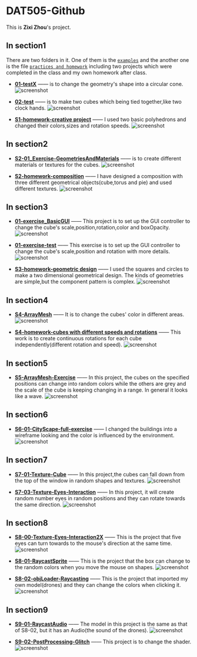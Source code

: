 # DAT505-Github
This is **Zixi Zhou**'s project.

## In section1
There are two folders in it. One of them is the [`examples`](https://github.com/jozixi/DAT505-Github/tree/master/section1/examples) and the another one is the file [`practices and homework`](https://github.com/jozixi/DAT505-Github/tree/master/section1/practices%20and%20homework) including two projects which were completed in the class and my own homework after class.
* [**01-testX**](https://github.com/jozixi/DAT505-Github/tree/master/section1/practices%20and%20homework/01-testX) —— is to change the geometry's shape into a circular cone.
![screenshot](https://github.com/jozixi/DAT505-Github/blob/master/screenshots/s1-01testX.JPG)

* [**02-test**](https://github.com/jozixi/DAT505-Github/tree/master/section1/practices%20and%20homework/02-test) —— is to make two cubes which being tied together,like two clock hands.
![screenshot](https://github.com/jozixi/DAT505-Github/blob/master/screenshots/s1-02test.JPG)

* [**S1-homework-creative project**](https://github.com/jozixi/DAT505-Github/tree/master/section1/practices%20and%20homework/S1-homework-creative%20project) —— I used two basic polyhedrons and changed their colors,sizes and rotation speeds.
![screenshot](https://github.com/jozixi/DAT505-Github/blob/master/screenshots/s1-creativeProject.JPG)

## In section2
* [**S2-01_Exercise-GeometriesAndMaterials**](https://github.com/jozixi/DAT505-Github/tree/master/section2/S2-01_Exercise-GeometriesAndMaterials) —— is to create different materials or textures for the cubes.
![screenshot](https://github.com/jozixi/DAT505-Github/blob/master/screenshots/s2-01.JPG)

* [**S2-homework-composition**](https://github.com/jozixi/DAT505-Github/tree/master/section2/S2-homework-composition) —— I have designed a composition with three different geometrical objects(cube,torus and pie) and used different textures.
![screenshot](https://github.com/jozixi/DAT505-Github/blob/master/screenshots/s2-homework.JPG)

## In section3
* [**01-exercise_BasicGUI**](https://github.com/jozixi/DAT505-Github/tree/master/section3/01-exercise_BasicGUI) —— This project is to set up the GUI controller to change the cube's scale,position,rotation,color and boxOpacity.
![screenshot](https://github.com/jozixi/DAT505-Github/blob/master/screenshots/s3-01.JPG)

* [**01-exercise-test**](https://github.com/jozixi/DAT505-Github/tree/master/section3/01-exercise-test) —— This exercise is to set up the GUI controller to change the cube's scale,position and rotation with more details.
![screenshot](https://github.com/jozixi/DAT505-Github/blob/master/screenshots/s3-test.JPG)

* [**S3-homework-geometric design**](https://github.com/jozixi/DAT505-Github/tree/master/section3/s3-homework-geometric%20design) —— I used the squares and circles to make a two dimensional geometrical design. The kinds of geometries are simple,but the  component pattern is complex.
![screenshot](https://github.com/jozixi/DAT505-Github/blob/master/screenshots/s3-geometricDesign.JPG)

## In section4
* [**S4-ArrayMesh**](https://github.com/jozixi/DAT505-Github/tree/master/section4/S4-ArrayMesh) —— It is to change the cubes' color in different areas.
![screenshot](https://github.com/jozixi/DAT505-Github/blob/master/screenshots/s4-arraymesh.JPG)

* [**S4-homework-cubes with different speeds and rotations**](https://github.com/jozixi/DAT505-Github/tree/master/section4/s4-homework-cubes%20with%20different%20speeds%20and%20rotations) —— This work is to create continuous rotations for each cube independently(different rotation and speed).
![screenshot](https://github.com/jozixi/DAT505-Github/blob/master/screenshots/s4-homework.JPG)

## In section5
* [**S5-ArrayMesh-Exercise**](https://github.com/jozixi/DAT505-Github/tree/master/section5/S5-ArrayMesh-Exercise) —— In this project, the cubes on the specified positions can change into random colors while the others are grey and the scale of the cube is keeping changing in a range. In general it looks like a wave.
![screenshot](https://github.com/jozixi/DAT505-Github/blob/master/screenshots/s5-arraymesh-exercise.JPG)

## In section6
* [**S6-01-CityScape-full-exercise**](https://github.com/jozixi/DAT505-Github/tree/master/section6/S6-01-CityScape-full-exercise) —— I changed the buildings into a wireframe looking and the color is influenced by the environment.
![screenshot](https://github.com/jozixi/DAT505-Github/blob/master/screenshots/s6-city-exercise.JPG)

## In section7
* [**S7-01-Texture-Cube**](https://github.com/jozixi/DAT505-Github/tree/master/section7/S7-01-Texture-Cube) —— In this project,the cubes can fall down from the top of the window in random shapes and textures.
![screenshot](https://github.com/jozixi/DAT505-Github/blob/master/screenshots/s7-01texture-cube.JPG)

* [**S7-03-Texture-Eyes-Interaction**](https://github.com/jozixi/DAT505-Github/tree/master/section7/S7-03-Texture-Eyes-Interaction) —— In this project, it will create random number eyes in random positions and they can rotate towards the same direction.
![screenshot](https://github.com/jozixi/DAT505-Github/blob/master/screenshots/s7-eyes-interaction.JPG)

## In section8
* [**S8-00-Texture-Eyes-Interaction2X**](https://github.com/jozixi/DAT505-Github/tree/master/section8/S8-00-Texture-Eyes-Interaction2X) —— This is the project that five eyes can turn towards to the mouse's direction at the same time.
![screenshot](https://github.com/jozixi/DAT505-Github/blob/master/screenshots/s8-eyes-interaction2.JPG)

* [**S8-01-RaycastSprite**](https://github.com/jozixi/DAT505-Github/tree/master/section8/S8-01-RaycastSprite) —— This is the project that the box can change to the random colors when you move the mouse on shapes.
![screenshot](https://github.com/jozixi/DAT505-Github/blob/master/screenshots/S8-01-RaycastSprite.JPG)

* [**S8-02-objLoader-Raycasting**](https://github.com/jozixi/DAT505-Github/tree/master/section8/S8-02-objLoader-Raycasting) —— This is the project that imported my own model(drones) and they can change the colors when clicking it.
![screenshot](https://github.com/jozixi/DAT505-Github/blob/master/screenshots/S8-02-objLoader.JPG)

## In section9
* [**S9-01-RaycastAudio**](https://github.com/jozixi/DAT505-Github/tree/master/section9/S9-01-RaycastAudio) —— The model in this project is the same as that of S8-02, but it has an Audio(the sound of the drones).
![screenshot](https://github.com/jozixi/DAT505-Github/blob/master/screenshots/s9-audio.JPG)

* [**S9-02-PostProcessing-Glitch**](https://github.com/jozixi/DAT505-Github/tree/master/section9/S9-02-PostProcessing-Glitch) —— This project is to change the shader.
![screenshot](https://github.com/jozixi/DAT505-Github/blob/master/screenshots/S9-02.JPG)
